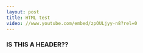 ```yaml
---
layout: post
title: HTML test
video: //www.youtube.com/embed/zpOULjyy-n8?rel=0
---
```


<h3>IS THIS A HEADER??</h3>
